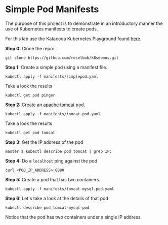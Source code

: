 # Simple Pod Manifests

The purpose of this project is to demonstrate in an introductory manner the use of Kubernetes
manifests to create pods.

For this lab use the Katacoda Kubernetes Playground found [here](https://katacoda.com/courses/kubernetes/playground).

**Step 0:** Clone the repo:

`git clone https://github.com/reselbob/k8sdemos.git`

**Step 1:** Create a simple pod using a manifest file.

`kubectl apply -f manifests/simplepod.yaml`

Take a look the results

`kubectl get pod pinger`

**Step 2:** Create an [apache tomcat](https://tomcat.apache.org/) pod.

`kubectl apply -f manifests/tomcat-pod.yaml`

Take a look the results

`kubectl get pod tomcat`

**Step 3:** Get the IP address of the pod

`master $ kubectl describe pod tomcat | grep IP:`

**Step 4:** Do a `localhost` ping against the pod

`curl <POD_IP_ADDRESS>:8080`

**Step 5:** Create a pod that has two containers.

`kubectl apply -f manifests/tomcat-mysql-pod.yaml`

**Step 6:** Let's take a look at the details of that pod

`kubectl describe pod tomcat-mysql-pod`

Notice that the pod has two containers under a single IP address.


